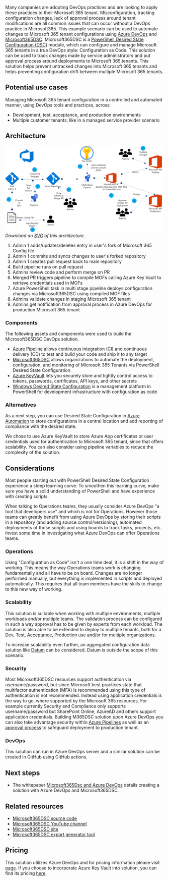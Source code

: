 
Many companies are adopting DevOps practices and are looking to apply these practices to their Microsoft 365 tenant. Misconfiguration, tracking configuration changes, lack of approval process around tenant modifications are all common issues that can occur without a DevOps practice in Microsoft365. This example scenario can be used to automate changes to Microsoft 365 tenant configurations using [Azure DevOps](https://docs.microsoft.com/en-us/azure/devops/user-guide/what-is-azure-devops) and [Microsoft365DSC](https://microsoft365dsc.com). Microsoft365DSC is a [PowerShell Desired State Configuration (DSC)](https://docs.microsoft.com/en-us/powershell/scripting/dsc/overview/overview) module, which can configure and manage Microsoft 365 tenants in a true DevOps style: Configuration as Code. This solution can be used to track changes made by service administrators and put approval process around deployments to Microsoft 365 tenants. This solution helps prevent untracked changes into Microsoft 365 tenants and helps preventing configuration drift between multiple Microsoft 365 tenants.

## Potential use cases

Managing Microsoft 365 tenant configuration in a controlled and automated manner, using DevOps tools and practices, across:

- Development, test, acceptance, and production environments
- Multiple customer tenants, like in a managed service provider scenario

## Architecture

![Architecture Diagram](./media/Manage-Microsoft365-tenant-configuration-with-Microsoft365DSC-and-Azure-DevOps-content.png)
*Download an [SVG](./media/Manage-Microsoft365-tenant-configuration-with-Microsoft365DSC-and-Azure-DevOps-content.svg) of this architecture.*

1. Admin 1 adds/updates/deletes entry in user's fork of Microsoft 365 Config file
2. Admin 1 commits and syncs changes to user's forked repository
3. Admin 1 creates pull request back to main repository
4. Build pipeline runs on pull request
5. Admins review code and perform merge on PR
6. Merged PR triggers pipeline to compile MOFs calling Azure Key Vault to retrieve credentials used in MOFs
7. Azure PowerShell task in multi stage pipeline deploys configuration changes via Microsoft365DSC using compiled MOF files
8. Admins validate changes in staging Microsoft 365 tenant
9. Admins get notification from approval process in Azure DevOps for production Microsoft 365 tenant

### Components

The following assets and components were used to build the Microsoft365DSC DevOps solution.

- [Azure Pipeline](https://docs.microsoft.com/azure/devops/pipelines/) allows continuous integration (CI) and continuous delivery (CD) to test and build your code and ship it to any target
- [Microsoft365DSC](https://microsoft365dsc.com) allows organizations to automate the deployment, configuration, and monitoring of Microsoft 365 Tenants via PowerShell Desired State Configuration
- [Azure KeyVault](https://docs.microsoft.com/azure/key-vault/) lets you securely store and tightly control access to tokens, passwords, certificates, API keys, and other secrets
- [Windows Desired State Configuration](https://docs.microsoft.com/powershell/scripting/dsc/overview/overview) is a management platform in PowerShell for development infrastructure with configuration as code

### Alternatives

As a next step, you can use Desired State Configuration in [Azure Automation](https://docs.microsoft.com/en-us/azure/automation/automation-dsc-overview) to store configurations in a central location and add reporting of compliance with the desired state.

We chose to use Azure KeyVault to store Azure App certificates or user credentials used for authentication to Microsoft 365 tenant, since that offers scalability. You can also consider using pipeline variables to reduce the complexity of the solution.

## Considerations

Most people starting out with PowerShell Desired State Configuration experience a steep learning curve. To smoothen this learning curve, make sure you have a solid understanding of PowerShell and have experience with creating scripts.

When talking to Operations teams, they usually consider Azure DevOps "a tool that developers use" and which is not for Operations. However those teams can greatly benefit from using Azure DevOps by storing their scripts in a repository (and adding source control/versioning), automated deployments of those scripts and using boards to track tasks, projects, etc. Invest some time in investigating what Azure DevOps can offer Operations teams.

### Operations

Using "Configuration as Code" isn't a one time deal, it is a shift in the way of working. This means the way Operations teams work is changing fundamentally and all have to be on board. Changes are no longer performed manually, but everything is implemented in scripts and deployed automatically. This requires that all team members have the skills to change to this new way of working.

### Scalability

This solution is suitable when working with multiple environments, multiple workloads and/or multiple teams. The validation process can be configured in such a way approval has to be given by experts from each workload. The solution is also able to be extended to deploy to multiple tenants, both for a Dev, Test, Acceptance, Production use and/or for multiple organizations.

To increase scalability even further, an aggregated configuration data solution like [Datum](https://github.com/gaelcolas/datum/) can be considered. Datum is outside the scope of this scenario.

### Security

Most Microsoft365DSC resources support authentication via username/password, but since Microsoft best practices state that multifactor authentication (MFA) is recommended using this type of authentication is not recommended. Instead using application credentials is the way to go, where supported by the Microsoft 365 resources. For example currently Security and Compliance only supports username/password but SharePoint Online, AzureAD and others support application credentials. Building M365DSC solution upon Azure DevOps you can also take advantage security within [Azure Pipelines](https://docs.microsoft.com/en-us/azure/devops/pipelines/security/overview?view=azure-devops) as well as an [approval process](https://docs.microsoft.com/en-us/azure/devops/pipelines/release/approvals/approvals?view=azure-devops) to safeguard deployment to production tenant.

### DevOps

This solution can run in Azure DevOps server and a similar solution can be created in GitHub using GitHub actions.  

## Next steps

- The whitepaper [Microsoft365Dsc and Azure DevOps](https://microsoft365dsc.com/Pages/Resources/Whitepapers/Managing%20Microsoft%20365%20with%20Microsoft365Dsc%20and%20Azure%20DevOps.pdf) details creating a solution with Azure DevOps and Microsoft365DSC.

## Related resources

- [Microsoft365DSC source code](https://github.com/microsoft/Microsoft365DSC)
- [Microsoft365DSC YouTube channel](https://www.youtube.com/channel/UCveScabVT6pxzqYgGRu17iw)
- [Microsoft365DSC site](https://microsoft365dsc.com/)
- [Microsoft365DSC export generator tool](https://export.microsoft365dsc.com/)

## Pricing

This solution utilizes Azure DevOps and for pricing information please visit [page](https://azure.microsoft.com/pricing/details/devops/azure-devops-services/). If you choose to incorporate Azure Key Vault into solution, you can find its pricing [here](https://azure.microsoft.com/pricing/details/key-vault/).

[calculator]: https://azure.com/e/